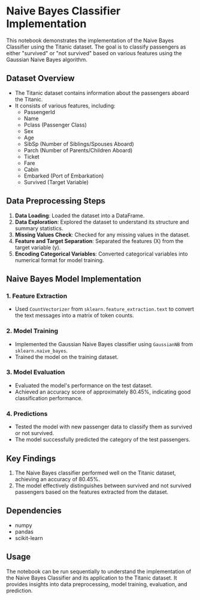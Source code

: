 # Naive Bayes Classifier Implementation

This notebook demonstrates the implementation of the Naive Bayes Classifier using the Titanic dataset. The goal is to classify passengers as either "survived" or "not survived" based on various features using the Gaussian Naive Bayes algorithm.

## Dataset Overview

- The Titanic dataset contains information about the passengers aboard the Titanic.
- It consists of various features, including:
  - PassengerId
  - Name
  - Pclass (Passenger Class)
  - Sex
  - Age
  - SibSp (Number of Siblings/Spouses Aboard)
  - Parch (Number of Parents/Children Aboard)
  - Ticket
  - Fare
  - Cabin
  - Embarked (Port of Embarkation)
  - Survived (Target Variable)

## Data Preprocessing Steps

1. **Data Loading**: Loaded the dataset into a DataFrame.
2. **Data Exploration**: Explored the dataset to understand its structure and summary statistics.
3. **Missing Values Check**: Checked for any missing values in the dataset.
4. **Feature and Target Separation**: Separated the features (X) from the target variable (y).
5. **Encoding Categorical Variables**: Converted categorical variables into numerical format for model training.

## Naive Bayes Model Implementation

### 1. Feature Extraction

- Used `CountVectorizer` from `sklearn.feature_extraction.text` to convert the text messages into a matrix of token counts.

### 2. Model Training

- Implemented the Gaussian Naive Bayes classifier using `GaussianNB` from `sklearn.naive_bayes`.
- Trained the model on the training dataset.

### 3. Model Evaluation

- Evaluated the model's performance on the test dataset.
- Achieved an accuracy score of approximately 80.45%, indicating good classification performance.

### 4. Predictions

- Tested the model with new passenger data to classify them as survived or not survived.
- The model successfully predicted the category of the test passengers.

## Key Findings

1. The Naive Bayes classifier performed well on the Titanic dataset, achieving an accuracy of 80.45%.
2. The model effectively distinguishes between survived and not survived passengers based on the features extracted from the dataset.

## Dependencies

- numpy
- pandas
- scikit-learn

## Usage

The notebook can be run sequentially to understand the implementation of the Naive Bayes Classifier and its application to the Titanic dataset. It provides insights into data preprocessing, model training, evaluation, and prediction.
